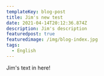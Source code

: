 ```yaml
---
templateKey: blog-post
title: Jim's new test
date: 2021-04-14T20:12:36.874Z
description: Jim's description
featuredpost: true
featuredimage: /img/blog-index.jpg
tags:
  - English
---
```

Jim's text in here!